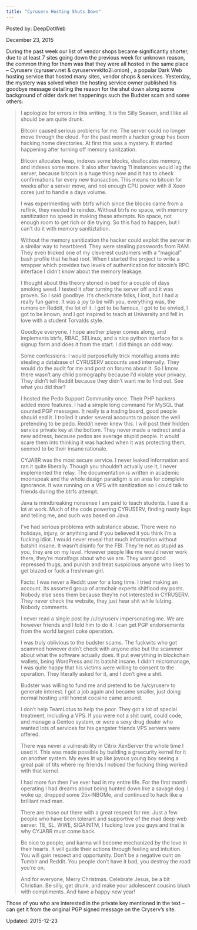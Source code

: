 ```yaml
---
title: "Cyruserv Hosting Shuts Down"
---
```


Posted by: DeepDotWeb 

<span>December 23, 2015</span>
<p>During the past week our list of vendor shops became significantly shorter, due to at least 7 sites going down the previous week for unknown reason, the common thing for them was that they were all hosted in the same place  &#8211; Cyruserv (cyruserv.net &amp; cyruservvvklto2l.onion) , a popular Dark Web hosting service that hosted many sites, vendor shops &amp; services. Yesterday, the mystery was solved when the hosting service owner published his goodbye message detailing the reason for the shut down along some background of older dark net happenings such the Budster scam and some others:</p>
<blockquote><p>I apologize for errors in this writing. It is the Silly Season, and I like all should be am quite drunk.</p>
<p>Bitcoin caused serious problems for me. The server could no longer move through the cloud. For the past month a hacker group has been hacking home directories. At first this was a mystery. It started happening after turning off memory sanitzation.</p>
<p>Bitcoin allocates heap, indexes some blocks, deallocates memory, and indexes some more. It also after having 11 instances would lag the server, because bitcoin is a huge thing now and it has to check confirmations for every new transaction. This means no bitcoin for weeks after a server move, and not enough CPU power with 8 Xeon cores just to handle a days volume.</p>
<p>I was experimenting with btrfs which since the blocks came from a reflink, they needed to reindex. Without btrfs no space, with memory sanitization no speed in making these attempts. No space, not enough room to get rich or die trying. So this had to happen, but I can&#8217;t do it with memory sanitiztation.</p>
<p>Without the memory sanitization the hacker could exploit the server in a similar way to heartbleed. They were stealing passwords from RAM. They even tricked one of my cleverest customers with a &#8220;magical&#8221; bash profile that he had root. When I started the project to write a wrapper which provides two levels of authentication for bitcoin&#8217;s RPC interface I didn&#8217;t know about the memory leakage.</p>
<p>I thought about this theory stoned in bed for a couple of days smoking weed. I tested it after turning the server off and it was proven. So I said goodbye. It&#8217;s checkmate folks, I lost, but I had a really fun game. It was a joy to be with you, everything was, the rumors on Reddit, the lot of it. I got to be famous, I got to be envied, I got to be known, and I got inspired to teach at University and fell in love with a student Torvalds style.</p>
<p>Goodbye everyone. I hope another player comes along, and implements btrfs, RBAC, SELinux, and a nice python interface for a signup form and does it from the start. I did things an odd way.</p>
<p>Some confessions: I would purposefully trick moralfag anons into stealing a database of CYRUSERV accounts used internally. They would do the audit for me and post on forums about it. So I know there wasn&#8217;t any child pornography because I&#8217;d violate your privacy. They didn&#8217;t tell Reddit because they didn&#8217;t want me to find out. See what you did thar?</p>
<p>I hosted the Pedo Support Community once. Their PHP hackers added more features. I had a simple long command for MySQL that counted PGP messages. It really is a trading board, good people should end it. I trolled it under several accounts to poison the well pretending to be pedo. Reddit never knew this. I will post their hidden service private key at the bottom. They never made a redirect and a new address, because pedos are average stupid people. It would scare them into thinking it was hacked when it was protecting them, seemed to be their insane rationale.</p>
<p>CYJABR was the most secure service. I never leaked information and ran it quite liberally. Though you shouldn&#8217;t actually use it, I never implemented the relay. The documentation is written in academic moonspeak and the whole design paradigm is an area for complete ignorance. It was running on a VPS with sanitization so I could talk to friends during the btrfs attempt.</p>
<p>Java is mindbreaking nonsense I am paid to teach students. I use it a lot at work. Much of the code powering CYRUSERV, finding nasty logs and telling me, and such was based on Java.</p>
<p>I&#8217;ve had serious problems with substance abuse. There were no holidays, injury, or anything and if you believed it you think I&#8217;m a fucking idiot. I would never reveal that much information without batshit insane. It wasn&#8217;t disinfo for the FBI. They&#8217;re not as stupid as you, they are on my level. However people like me would never work there, they&#8217;re moralfags about who we are. They want good repressed thugs, and punish and treat suspicious anyone who likes to get blazed or fuck a freshman girl.</p>
<p>Facts: I was never a Reddit user for a long time. I tried making an account. Its assorted group of armchair experts shitflood my posts. Nobody else sees them because they&#8217;re not interested in CYRUSERV. They never check the website, they just hear shit while lulzing. Nobody comments.</p>
<p>I never read a single post by /u/cyruserv impersonating me. We are however friends and I told him to do it. I can get PGP endorsements from the world largest coke operation.</p>
<p>I was truly oblivious to the budster scams. The fuckwits who got scammed however didn&#8217;t check with anyone else but the scammer about what the software actually does. It put everything in blockchain wallets, being WordPress and its batshit insane. I didn&#8217;t micromanage, I was quite happy that his victims were willing to consent to the operation. They literally asked for it, and I don&#8217;t give a shit.</p>
<p>Budster was willing to fund me and pretend to be /u/cyruserv to generate interest. I got a job again and became smaller, just doing normal hosting until honest cocaine came around.</p>
<p>I don&#8217;t help TeamLotus to help the poor. They got a lot of special treatment, including a VPS. If you were not a shit cunt, could code, and manage a Gentoo system, or were a sexy drug dealer who wanted lots of services for his gangster friends VPS servers were offered.</p>
<p>There was never a vulnerability in Citrix XenServer the whole time I used it. This was made possible by building a grsecurity kernel for it on another system. My eyes lit up like joyous young boy seeing a great pair of tits where my friends I noticed the fucking thing worked with that kernel.</p>
<p>I had more fun then I&#8217;ve ever had in my entire life. For the first month operating I had dreams about being hunted down like a savage dog. I woke up, dropped some 25x-NBOMe, and continued to hack like a brilliant mad man.</p>
<p>There are those out there with a great respect for me. Just a few people who have been tolerant and supportive of the mad deep web server. TE, SL, WWE, SIGAINTM, I fucking love you guys and that is why CYJABR must come back.</p>
<p>Be nice to people, and karma will become mechanized by the love in their hearts. It will guide their actions through feeling and intuition. You will gain respect and opportunity. Don&#8217;t be a negative cunt on Tumblr and Reddit. You people don&#8217;t have it bad, you destroy the road you&#8217;re on.</p>
<p>And for everyone, Merry Christmas. Celebrate Jesus, be a bit Christian. Be silly, get drunk, and make your adolescent cousins blush with compliments. And have a happy new year!</p></blockquote>
<p>Those of you who are interested in the private key mentioned in the text &#8211; can get it from the original PGP signed message on the Cryserv&#8217;s site.</p>

Updated: 2015-12-23

